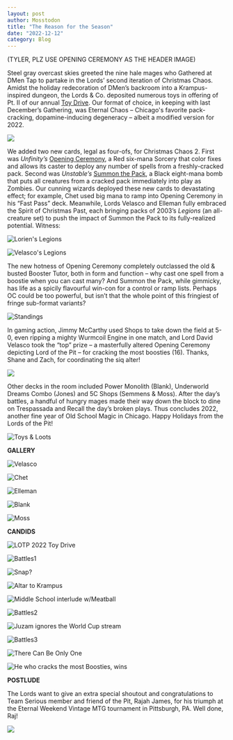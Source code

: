 ```yaml
---
layout: post
author: Mosstodon
title: "The Reason for the Season"
date: "2022-12-12"
category: Blog
---
```


(TYLER, PLZ USE OPENING CEREMONY AS THE HEADER IMAGE)

Steel gray overcast skies greeted the nine hale mages who Gathered at DMen Tap to partake in the Lords’ second iteration of Christmas Chaos. Amidst the holiday redecoration of DMen’s backroom into a Krampus-inspired dungeon, the Lords & Co. deposited numerous toys in offering of Pt. II of our annual [Toy Drive](https://www.advocatechildrenshospital.com/health-resources/support-services/child-life-program/make-a-donation/). Our format of choice, in keeping with last December’s Gathering, was Eternal Chaos – Chicago's favorite pack-cracking, dopamine-inducing degeneracy – albeit a modified version for 2022.

![](/assets/images/2022/xmaschaos2/xmaschaos2.jpg)

We added two new cards, legal as four-ofs, for Christmas Chaos 2. First was *Unfinity’s* [Opening Ceremony](https://scryfall.com/card/unf/118/opening-ceremony), a Red six-mana Sorcery that color fixes and allows its caster to deploy any number of spells from a freshly-cracked pack. Second was *Unstable’s* [Summon the Pack](https://scryfall.com/card/ust/74/summon-the-pack), a Black eight-mana bomb that puts all creatures from a cracked pack immediately into play as Zombies. Our cunning wizards deployed these new cards to devastating effect; for example, Chet used big mana to ramp into Opening Ceremony in his “Fast Pass” deck. Meanwhile, Lords Velasco and Elleman fully embraced the Spirit of Christmas Past, each bringing packs of 2003’s *Legions* (an all-creature set) to push the impact of Summon the Pack to its fully-realized potential. Witness:

![Lorien's Legions](/assets/images/2022/xmaschaos2/lorienlegions.jpg)

![Velasco's Legions](/assets/images/2022/xmaschaos2/velascolegions.jpg)

The new hotness of Opening Ceremony completely outclassed the old & busted Booster Tutor, both in form and function – why cast one spell from a boostie when you can cast many? And Summon the Pack, while gimmicky, has life as a spicily flavourful win-con for a control or ramp lists. Perhaps OC could be too powerful, but isn’t that the whole point of this fringiest of fringe sub-format variants?

![Standings](/assets/images/2022/xmaschaos2/standings.jfif)

In gaming action, Jimmy McCarthy used Shops to take down the field at 5-0, even ripping a mighty Wurmcoil Engine in one match, and Lord David Velasco took the “top” prize – a masterfully altered Opening Ceremony depicting Lord of the Pit – for cracking the most boosties (16). Thanks, Shane and Zach, for coordinating the siq alter!

![](/assets/images/2022/xmaschaos2/lotpalter.jpg)

Other decks in the room included Power Monolith (Blank), Underworld Dreams Combo (Jones) and 5C Shops (Semmens & Moss). After the day’s battles, a handful of hungry mages made their way down the block to dine on Trespassada and Recall the day’s broken plays. Thus concludes 2022, another fine year of Old School Magic in Chicago. Happy Holidays from the Lords of the Pit!

![Toys & Loots](/assets/images/2022/xmaschaos2/loots.jpg)

**GALLERY**

![Velasco](/assets/images/2022/xmaschaos2/lists/02velasco.jpg)

![Chet](/assets/images/2022/xmaschaos2/lists/03chet.jpg)

![Elleman](/assets/images/2022/xmaschaos2/lists/04elleman.jpg)

![Blank](/assets/images/2022/xmaschaos2/lists/06blank.jpg)

![Moss](/assets/images/2022/xmaschaos2/lists/09moss.jpg)

**CANDIDS**

![LOTP 2022 Toy Drive](/assets/images/2022/xmaschaos2/lotp2022toydrive.jpg)

![Battles1](/assets/images/2022/xmaschaos2/battles1.jpg)

![Snap?](/assets/images/2022/xmaschaos2/keeper.jpg)

![Altar to Krampus](/assets/images/2022/xmaschaos2/krampusaltar.jpg)

![Middle School interlude w/Meatball](/assets/images/2022/xmaschaos2/meatball.jpg)

![Battles2](/assets/images/2022/xmaschaos2/battles2.jpg)

![Juzam ignores the World Cup stream](/assets/images/2022/xmaschaos2/worldcup.jpg)

![Battles3](/assets/images/2022/xmaschaos2/wurmcoil.jpg)

![There Can Be Only One](/assets/images/2022/xmaschaos2/jimmy.jpg)

![He who cracks the most Boosties, wins](/assets/images/2022/xmaschaos2/velasco.jpg)

**POSTLUDE**

The Lords want to give an extra special shoutout and congratulations to Team Serious member and friend of the Pit, Rajah James, for his triumph at the Eternal Weekend Vintage MTG tournament in Pittsburgh, PA. Well done, Raj!

![](/assets/images/2022/xmaschaos2/LH1finals.jpg)
